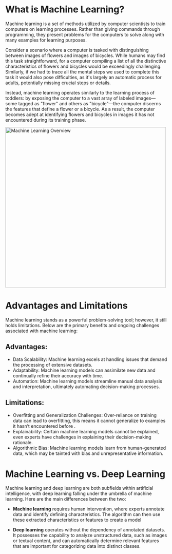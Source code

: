 # What is Machine Learning?

Machine learning is a set of methods utilized by computer scientists to train computers on learning processes. Rather than giving commands through programming, they present problems for the computers to solve along with many examples for learning purposes.

Consider a scenario where a computer is tasked with distinguishing between images of flowers and images of bicycles. While humans may find this task straightforward, for a computer compiling a list of all the distinctive characteristics of flowers and bicycles would be exceedingly challenging. Similarly, if we had to trace all the mental steps we used to complete this task it would also pose difficulties, as it's largely an automatic process for adults, potentially missing crucial steps or details.

Instead, machine learning operates similarly to the learning process of toddlers: by exposing the computer to a vast array of labeled images—some tagged as "flower" and others as "bicycle"—the computer discerns the features that define a flower or a bicycle. As a result, the computer becomes adept at identifying flowers and bicycles in images it has not encountered during its training phase.

<img width="500" alt="Machine Learning Overview" src="https://github.com/StefaneeT/RA-Statistics-Course/assets/89051155/45a9a748-2cef-4b53-a7ff-fd290ef01812">


# Advantages and Limitations

Machine learning stands as a powerful problem-solving tool; however, it still holds limitations. Below are the primary benefits and ongoing challenges associated with machine learning:

## Advantages:

* Data Scalability: Machine learning excels at handling issues that demand the processing of extensive datasets. 
* Adaptability: Machine learning models can assimilate new data and continually refine their accuracy with time. 
* Automation: Machine learning models streamline manual data analysis and interpretation, ultimately automating decision-making processes. 

## Limitations:

* Overfitting and Generalization Challenges: Over-reliance on training data can lead to overfitting, this means it cannot generalize to examples it hasn’t encountered before . 
* Explainability: Certain machine learning models cannot be explained, even experts have challenges in explaining their decision-making rationale. 
* Algorithmic Bias: Machine learning models learn from human-generated data, which may be tainted with bias and unrepresentative information.

# Machine Learning vs. Deep Learning
Machine learning and deep learning are both subfields within artificial intelligence, with deep learning falling under the umbrella of machine learning. Here are the main differences between the two:

* **Machine learning** requires human intervention, where experts annotate data and identify defining characteristics. The algorithm can then use these extracted characteristics or features to create a model

* **Deep learning** operates without the dependency of annotated datasets. It possesses the capability to analyze unstructured data, such as images or textual content, and can automatically determine relevant features that are important for categorizing data into distinct classes.



